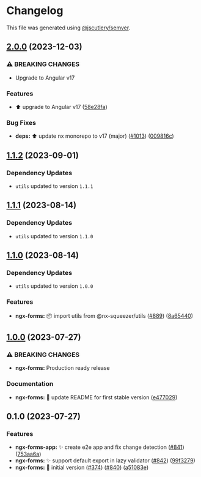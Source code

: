 # Changelog

This file was generated using [@jscutlery/semver](https://github.com/jscutlery/semver).

## [2.0.0](https://github.com/nx-squeezer/squeezer/compare/ngx-forms@1.1.2...ngx-forms@2.0.0) (2023-12-03)


### ⚠ BREAKING CHANGES

* Upgrade to Angular v17

### Features

* :arrow_up: upgrade to Angular v17 ([58e28fa](https://github.com/nx-squeezer/squeezer/commit/58e28faca36cbed69ca37a57a22b81053d4fccb2))


### Bug Fixes

* **deps:** ⬆️ update nx monorepo to v17 (major) ([#1013](https://github.com/nx-squeezer/squeezer/issues/1013)) ([009816c](https://github.com/nx-squeezer/squeezer/commit/009816c38a8c630610e0c67c1d893d7f7272f2a8))

## [1.1.2](https://github.com/nx-squeezer/squeezer/compare/ngx-forms@1.1.1...ngx-forms@1.1.2) (2023-09-01)

### Dependency Updates

* `utils` updated to version `1.1.1`
## [1.1.1](https://github.com/nx-squeezer/squeezer/compare/ngx-forms@1.1.0...ngx-forms@1.1.1) (2023-08-14)

### Dependency Updates

* `utils` updated to version `1.1.0`
## [1.1.0](https://github.com/nx-squeezer/squeezer/compare/ngx-forms@1.0.0...ngx-forms@1.1.0) (2023-08-14)

### Dependency Updates

* `utils` updated to version `1.0.0`

### Features

* **ngx-forms:** :package: import utils from @nx-squeezer/utils ([#889](https://github.com/nx-squeezer/squeezer/issues/889)) ([8a65440](https://github.com/nx-squeezer/squeezer/commit/8a654401a9629aea02cb01af2a84e8c9b789b79d))

## [1.0.0](https://github.com/nx-squeezer/squeezer/compare/ngx-forms@0.1.0...ngx-forms@1.0.0) (2023-07-27)


### ⚠ BREAKING CHANGES

* **ngx-forms:** Production ready release

### Documentation

* **ngx-forms:** :memo: update README for first stable version ([e477029](https://github.com/nx-squeezer/squeezer/commit/e477029877500f010884e8e025d847dddbbb874e))

## 0.1.0 (2023-07-27)


### Features

* **ngx-forms-app:** :sparkles: create e2e app and fix change detection ([#841](https://github.com/nx-squeezer/squeezer/issues/841)) ([753aa6a](https://github.com/nx-squeezer/squeezer/commit/753aa6afbb070794c06f283cccf6f68ae2e472f5))
* **ngx-forms:** :sparkles: support default export in lazy validator ([#842](https://github.com/nx-squeezer/squeezer/issues/842)) ([99f3279](https://github.com/nx-squeezer/squeezer/commit/99f3279496d6a21d7f9f78c9018bdefa329c40be))
* **ngx-forms:** :tada: initial version ([#374](https://github.com/nx-squeezer/squeezer/issues/374)) ([#840](https://github.com/nx-squeezer/squeezer/issues/840)) ([a51083e](https://github.com/nx-squeezer/squeezer/commit/a51083e551f1c19869ca3a89fccad3fd6b5f38c0))
